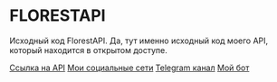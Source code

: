 # FLORESTAPI
Исходный код FlorestAPI.
Да, тут именно исходный код моего API, который находится в открытом доступе.

[Ссылка на API](https://florestapi-florestdev4185.amvera.io/)
[Мои социальные сети](https://taplink.cc/florestone4185)
[Telegram канал](https://t.me/florestchannel)
[Мой бот](https://t.me/postbotflorestbot)
